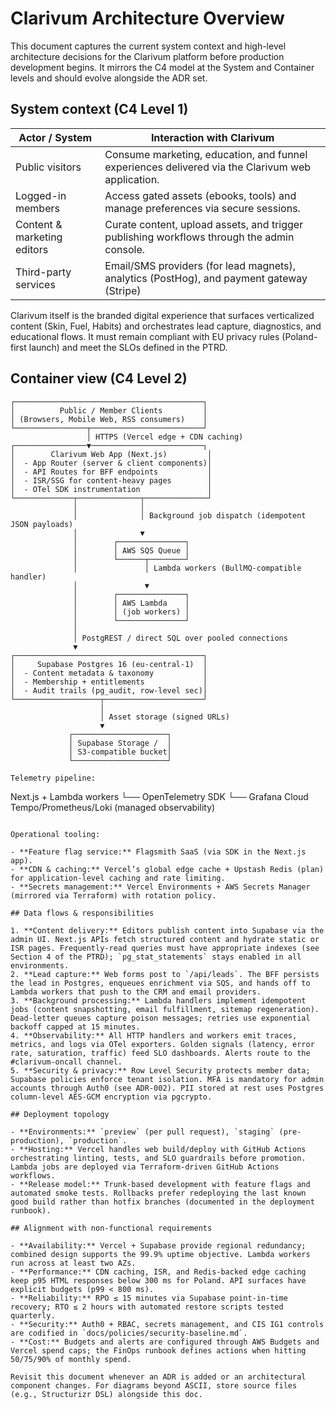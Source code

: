# Clarivum Architecture Overview

This document captures the current system context and high-level architecture decisions for the Clarivum platform before production development begins. It mirrors the C4 model at the System and Container levels and should evolve alongside the ADR set.

## System context (C4 Level 1)

| Actor / System              | Interaction with Clarivum                                                                         |
|-----------------------------|----------------------------------------------------------------------------------------------------|
| Public visitors             | Consume marketing, education, and funnel experiences delivered via the Clarivum web application. |
| Logged-in members           | Access gated assets (ebooks, tools) and manage preferences via secure sessions.                   |
| Content & marketing editors | Curate content, upload assets, and trigger publishing workflows through the admin console.        |
| Third-party services        | Email/SMS providers (for lead magnets), analytics (PostHog), and payment gateway (Stripe)         |

Clarivum itself is the branded digital experience that surfaces verticalized content (Skin, Fuel, Habits) and orchestrates lead capture, diagnostics, and educational flows. It must remain compliant with EU privacy rules (Poland-first launch) and meet the SLOs defined in the PTRD.

## Container view (C4 Level 2)

```
┌──────────────────────────────────────────┐
│          Public / Member Clients         │
│ (Browsers, Mobile Web, RSS consumers)    │
└────────────────┬─────────────────────────┘
                 │ HTTPS (Vercel edge + CDN caching)
┌────────────────▼─────────────────────────┐
│        Clarivum Web App (Next.js)         │
│  - App Router (server & client components)│
│  - API Routes for BFF endpoints           │
│  - ISR/SSG for content-heavy pages        │
│  - OTel SDK instrumentation               │
└─────────────┬──────────────┬──────────────┘
              │              │
              │              │ Background job dispatch (idempotent JSON payloads)
              │              ▼
              │        ┌───────────────┐
              │        │ AWS SQS Queue │
              │        └──────┬────────┘
              │               │ Lambda workers (BullMQ-compatible handler)
              │               ▼
              │        ┌───────────────┐
              │        │ AWS Lambda    │
              │        │ (job workers) │
              │        └───────────────┘
              │
              │ PostgREST / direct SQL over pooled connections
              ▼
┌──────────────────────────────────────────┐
│     Supabase Postgres 16 (eu-central-1)  │
│  - Content metadata & taxonomy           │
│  - Membership + entitlements             │
│  - Audit trails (pg_audit, row-level sec)│
└───────────────────┬──────────────────────┘
                    │
                    │ Asset storage (signed URLs)
                    ▼
             ┌─────────────────────┐
             │ Supabase Storage /  │
             │ S3-compatible bucket│
             └─────────────────────┘

Telemetry pipeline:

```
Next.js + Lambda workers
    └── OpenTelemetry SDK
            └── Grafana Cloud Tempo/Prometheus/Loki (managed observability)
```

Operational tooling:

- **Feature flag service:** Flagsmith SaaS (via SDK in the Next.js app).
- **CDN & caching:** Vercel’s global edge cache + Upstash Redis (plan) for application-level caching and rate limiting.
- **Secrets management:** Vercel Environments + AWS Secrets Manager (mirrored via Terraform) with rotation policy.

## Data flows & responsibilities

1. **Content delivery:** Editors publish content into Supabase via the admin UI. Next.js APIs fetch structured content and hydrate static or ISR pages. Frequently-read queries must have appropriate indexes (see Section 4 of the PTRD); `pg_stat_statements` stays enabled in all environments.
2. **Lead capture:** Web forms post to `/api/leads`. The BFF persists the lead in Postgres, enqueues enrichment via SQS, and hands off to Lambda workers that push to the CRM and email providers.
3. **Background processing:** Lambda handlers implement idempotent jobs (content snapshotting, email fulfillment, sitemap regeneration). Dead-letter queues capture poison messages; retries use exponential backoff capped at 15 minutes.
4. **Observability:** All HTTP handlers and workers emit traces, metrics, and logs via OTel exporters. Golden signals (latency, error rate, saturation, traffic) feed SLO dashboards. Alerts route to the #clarivum-oncall channel.
5. **Security & privacy:** Row Level Security protects member data; Supabase policies enforce tenant isolation. MFA is mandatory for admin accounts through Auth0 (see ADR-002). PII stored at rest uses Postgres column-level AES-GCM encryption via pgcrypto.

## Deployment topology

- **Environments:** `preview` (per pull request), `staging` (pre-production), `production`.
- **Hosting:** Vercel handles web build/deploy with GitHub Actions orchestrating linting, tests, and SLO guardrails before promotion. Lambda jobs are deployed via Terraform-driven GitHub Actions workflows.
- **Release model:** Trunk-based development with feature flags and automated smoke tests. Rollbacks prefer redeploying the last known good build rather than hotfix branches (documented in the deployment runbook).

## Alignment with non-functional requirements

- **Availability:** Vercel + Supabase provide regional redundancy; combined design supports the 99.9% uptime objective. Lambda workers run across at least two AZs.
- **Performance:** CDN caching, ISR, and Redis-backed edge caching keep p95 HTML responses below 300 ms for Poland. API surfaces have explicit budgets (p99 < 800 ms).
- **Reliability:** RPO ≤ 15 minutes via Supabase point-in-time recovery; RTO ≤ 2 hours with automated restore scripts tested quarterly.
- **Security:** Auth0 + RBAC, secrets management, and CIS IG1 controls are codified in `docs/policies/security-baseline.md`.
- **Cost:** Budgets and alerts are configured through AWS Budgets and Vercel spend caps; the FinOps runbook defines actions when hitting 50/75/90% of monthly spend.

Revisit this document whenever an ADR is added or an architectural component changes. For diagrams beyond ASCII, store source files (e.g., Structurizr DSL) alongside this doc.
